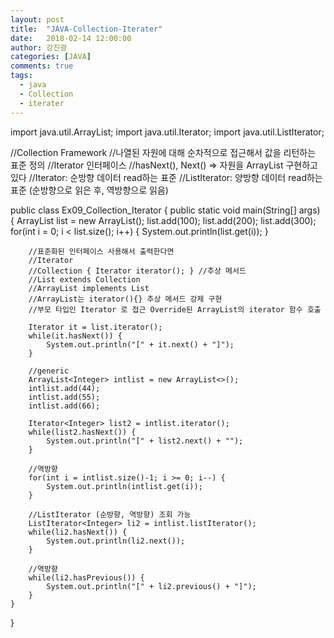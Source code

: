 ```yaml
---
layout: post
title:  "JAVA-Collection-Iterater"
date:   2018-02-14 12:00:00
author: 강진광
categories: [JAVA]
comments: true
tags:
  - java
  - Collection
  - iterater
---
```

import java.util.ArrayList;
import java.util.Iterator;
import java.util.ListIterator;

//Collection Framework
//나열된 자원에 대해 순차적으로 접근해서 값을 리턴하는 표준 정의
//Iterator 인터페이스
//hasNext(), Next() => 자원을 ArrayList 구현하고 있다
//Iterator: 순방향 데이터 read하는 표준
//ListIterator: 양방향 데이터 read하는 표준 (순방향으로 읽은 후, 역방향으로 읽음)

public class Ex09_Collection_Iterator {
	public static void main(String[] args) {
		ArrayList list = new ArrayList();
		list.add(100);
		list.add(200);
		list.add(300);
		for(int i = 0; i < list.size(); i++) {
			System.out.println(list.get(i));
		}
		
		//표준화된 인터페이스 사용해서 출력한다면
		//Iterator
		//Collection { Iterator iterator(); } //추상 메서드
		//List extends Collection
		//ArrayList implements List
		//ArrayList는 iterator(){} 추상 메서드 강제 구현
		//부모 타입인 Iterator 로 접근 Override된 ArrayList의 iterator 함수 호출
		
		Iterator it = list.iterator();
		while(it.hasNext()) {
			System.out.println("[" + it.next() + "]");
		}
		
		//generic
		ArrayList<Integer> intlist = new ArrayList<>();
		intlist.add(44);
		intlist.add(55);
		intlist.add(66);
		
		Iterator<Integer> list2 = intlist.iterator();
		while(list2.hasNext()) {
			System.out.println("[" + list2.next() + "");
		}
		
		//역방향
		for(int i = intlist.size()-1; i >= 0; i--) {
			System.out.println(intlist.get(i));
		}
		
		//ListIterator (순방향, 역방향) 조회 가능
		ListIterator<Integer> li2 = intlist.listIterator();
		while(li2.hasNext()) {
			System.out.println(li2.next());
		}
		
		//역방향
		while(li2.hasPrevious()) {
			System.out.println("[" + li2.previous() + "]");
		}
	}
}
